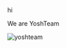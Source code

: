 hi 

We are YoshTeam

![yoshteam](http://img3.wikia.nocookie.net/__cb20090714174921/nintendo/en/images/1/14/Yoshicolors.jpg)
